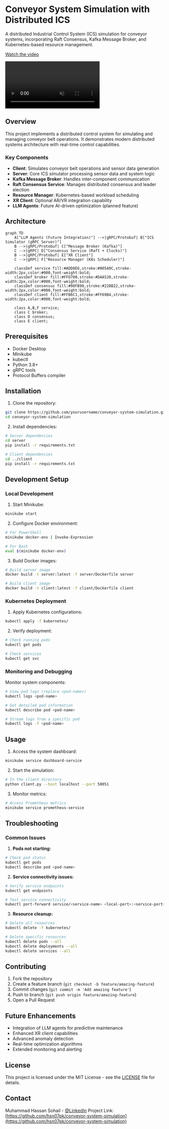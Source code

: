 # Conveyor System Simulation with Distributed ICS

A distributed Industrial Control System (ICS) simulation for conveyor systems, incorporating Raft Consensus, Kafka Message Broker, and Kubernetes-based resource management.

[Watch the video](https://www.youtube.com/watch?v=xis7rWp-hjs&ab_channel=BuildNewThings)

<video align='center' src="[https://github.com/user-attachments/assets/f8161b36-8338-488e-98b2-615e3cbe146e](https://unioulu-my.sharepoint.com/personal/syehassa24_student_oulu_fi/_layouts/15/embed.aspx?UniqueId=3fced8d2-df7a-4520-9426-d45dd5daf85a&embed=%7B%22ust%22%3Atrue%2C%22hv%22%3A%22CopyEmbedCode%22%7D&referrer=StreamWebApp&referrerScenario=EmbedDialog.Create)" muted autoplay loop></video>


## Overview

This project implements a distributed control system for simulating and managing conveyor belt operations. It demonstrates modern distributed systems architecture with real-time control capabilities.

### Key Components

- **Client**: Simulates conveyor belt operations and sensor data generation
- **Server**: Core ICS simulator processing sensor data and system logic
- **Kafka Message Broker**: Handles inter-component communication
- **Raft Consensus Service**: Manages distributed consensus and leader election
- **Resource Manager**: Kubernetes-based workload scheduling
- **XR Client**: Optional AR/VR integration capability
- **LLM Agents**: Future AI-driven optimization (planned feature)

## Architecture

```mermaid
graph TD
    A["LLM Agents (Future Integration)"] -->|gRPC/Protobuf| B["ICS Simulator (gRPC Server)"]
    B -->|gRPC/Protobuf| C["Message Broker (Kafka)"]
    C -->|gRPC| D["Consensus Service (Raft + Clocks)"]
    B -->|gRPC/Protobuf| E["XR Client"]
    C -->|gRPC| F["Resource Manager (K8s Scheduler)"]

    classDef service fill:#ADD8E6,stroke:#005A9C,stroke-width:2px,color:#000,font-weight:bold;
    classDef broker fill:#FFD700,stroke:#DAA520,stroke-width:2px,color:#000,font-weight:bold;
    classDef consensus fill:#98FB98,stroke:#228B22,stroke-width:2px,color:#000,font-weight:bold;
    classDef client fill:#FFB6C1,stroke:#FF69B4,stroke-width:2px,color:#000,font-weight:bold;
    
    class A,B,F service;
    class C broker;
    class D consensus;
    class E client;
```

## Prerequisites

- Docker Desktop
- Minikube
- kubectl
- Python 3.8+
- gRPC tools
- Protocol Buffers compiler

## Installation

1. Clone the repository:
```bash
git clone https://github.com/yourusername/conveyor-system-simulation.git
cd conveyor-system-simulation
```

2. Install dependencies:
```bash
# Server dependencies
cd server
pip install -r requirements.txt

# Client dependencies
cd ../client
pip install -r requirements.txt
```

## Development Setup

### Local Development

1. Start Minikube:
```bash
minikube start
```

2. Configure Docker environment:
```bash
# For PowerShell
minikube docker-env | Invoke-Expression

# For Bash
eval $(minikube docker-env)
```

3. Build Docker images:
```bash
# Build server image
docker build -t server:latest -f server/Dockerfile server

# Build client image
docker build -t client:latest -f client/Dockerfile client
```

### Kubernetes Deployment

1. Apply Kubernetes configurations:
```bash
kubectl apply -f kubernetes/
```

2. Verify deployment:
```bash
# Check running pods
kubectl get pods

# Check services
kubectl get svc
```

### Monitoring and Debugging

Monitor system components:
```bash
# View pod logs (replace <pod-name>)
kubectl logs <pod-name>

# Get detailed pod information
kubectl describe pod <pod-name>

# Stream logs from a specific pod
kubectl logs -f <pod-name>
```

## Usage

1. Access the system dashboard:
```bash
minikube service dashboard-service
```

2. Start the simulation:
```bash
# In the client directory
python client.py --host localhost --port 50051
```

3. Monitor metrics:
```bash
# Access Prometheus metrics
minikube service prometheus-service
```

## Troubleshooting

### Common Issues

1. **Pods not starting:**
```bash
# Check pod status
kubectl get pods
kubectl describe pod <pod-name>
```

2. **Service connectivity issues:**
```bash
# Verify service endpoints
kubectl get endpoints

# Test service connectivity
kubectl port-forward service/<service-name> <local-port>:<service-port>
```

3. **Resource cleanup:**
```bash
# Delete all resources
kubectl delete -f kubernetes/

# Delete specific resources
kubectl delete pods --all
kubectl delete deployments --all
kubectl delete services --all
```

## Contributing

1. Fork the repository
2. Create a feature branch (`git checkout -b feature/amazing-feature`)
3. Commit changes (`git commit -m 'Add amazing feature'`)
4. Push to branch (`git push origin feature/amazing-feature`)
5. Open a Pull Request

## Future Enhancements

- Integration of LLM agents for predictive maintenance
- Enhanced XR client capabilities
- Advanced anomaly detection
- Real-time optimization algorithms
- Extended monitoring and alerting

## License

This project is licensed under the MIT License - see the [LICENSE](LICENSE) file for details.

## Contact

Muhammad Hassan Sohail - [@LinkedIn](https://www.linkedin.com/in/mhassan-sohail/)
Project Link: [https://github.com/hsn07pk/conveyor-system-simulation](https://github.com/hsn07pk/conveyor-system-simulation)
